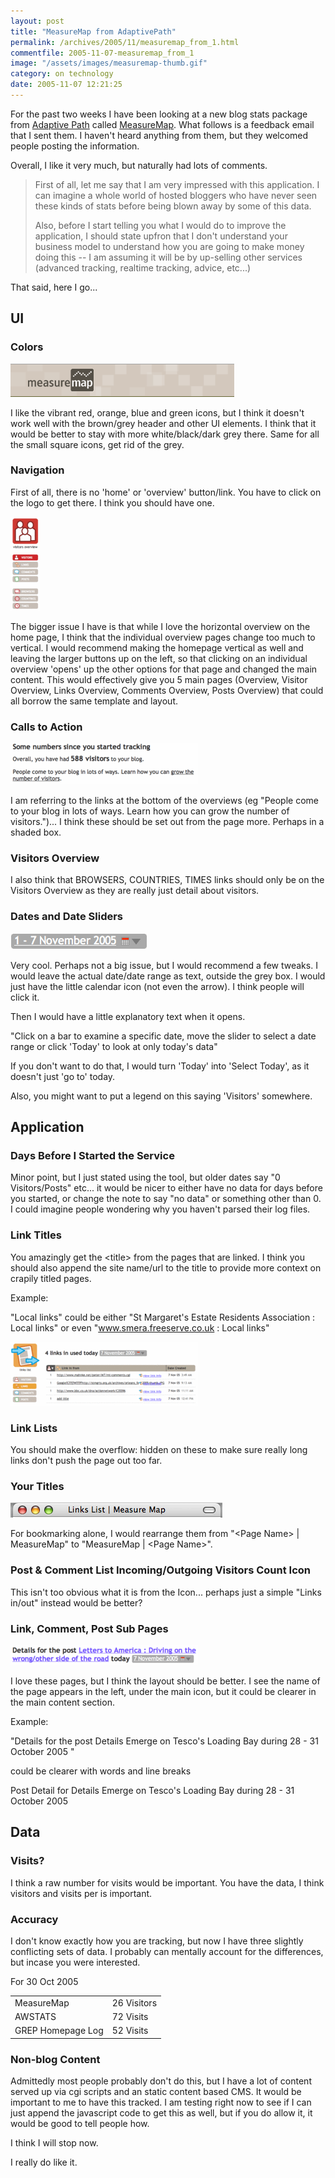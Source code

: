 ```yaml
---
layout: post
title: "MeasureMap from AdaptivePath"
permalink: /archives/2005/11/measuremap_from_1.html
commentfile: 2005-11-07-measuremap_from_1
image: "/assets/images/measuremap-thumb.gif"
category: on technology
date: 2005-11-07 12:21:25
---
```


For the past two weeks I have been looking at a new blog stats package from [Adaptive Path](http://www.adaptivepath.com/) called [MeasureMap](http://eee.measuremap.com/). What follows is a feedback email that I sent them. I haven't heard anything from them, but they welcomed people posting the information.

Overall, I like it very much, but naturally had lots of comments.

> First of all, let me say that I am very impressed with this application. I can imagine a whole world of hosted bloggers who have never seen these kinds of stats before being blown away by some of this data.
>
> Also, before I start telling you what I would do to improve the application, I should state upfron that I don't understand your business model to understand how you are going to make money doing this -- I am assuming it will be by up-selling other services (advanced tracking, realtime tracking, advice, etc...)

That said, here I go...

## UI

### Colors

<img alt="mm_banner.gif" src="/assets/images/mm_banner-thumb.gif" width="358" height="53" />

I like the vibrant red, orange, blue and green icons, but I think it doesn't work well with the brown/grey header and other UI elements. I think that it would be better to stay with more white/black/dark grey there. Same for all the small square icons, get rid of the grey.

### Navigation

First of all, there is no 'home' or 'overview' button/link. You have to click on the logo to get there. I think you should have one.

<a href="/assets/images/mm_visitor_overview.jpg"><img src="/assets/images/mm_visitor_overview-thumb.gif" width="47" height="150" alt="horizontal layout" class="img right" /></a>

The bigger issue I have is that while I love the horizontal overview on the home page, I think that the individual overview pages change too much to vertical. I would recommend making the homepage vertical as well and leaving the larger buttons up on the left, so that clicking on an individual overview 'opens' up the other options for that page and changed the main content. This would effectively give you 5 main pages (Overview, Visitor Overview, Links Overview, Comments Overview, Posts Overview) that could all borrow the same template and layout.

### Calls to Action

<a href="/assets/images/mm_cta.jpg"><img src="/assets/images/mm_cta-thumb.gif" width="300" height="66" alt="Calls to Action" class="img_plain" /></a>

I am referring to the links at the bottom of the overviews (eg "People come to your blog in lots of ways. Learn how you can grow the number of visitors.")... I think these should be set out from the page more. Perhaps in a shaded box.

### Visitors Overview

I also think that BROWSERS, COUNTRIES, TIMES links should only be on the Visitors Overview as they are really just detail about visitors.

### Dates and Date Sliders

<img alt="mm_date.gif" src="/assets/images/mm_date-thumb.gif" width="219" height="26" />

Very cool. Perhaps not a big issue, but I would recommend a few tweaks. I would leave the actual date/date range as text, outside the grey box. I would just have the little calendar icon (not even the arrow). I think people will click it.

Then I would have a little explanatory text when it opens.

"Click on a bar to examine a specific date, move the slider to select a date range or click 'Today' to look at only today's data"

If you don't want to do that, I would turn 'Today' into 'Select Today', as it doesn't just 'go to' today.

Also, you might want to put a legend on this saying 'Visitors' somewhere.

## Application

### Days Before I Started the Service

Minor point, but I just stated using the tool, but older dates say "0 Visitors/Posts" etc... it would be nicer to either have no data for days before you started, or change the note to say "no data" or something other than 0. I could imagine people wondering why you haven't parsed their log files.

### Link Titles

You amazingly get the &lt;title&gt; from the pages that are linked. I think you should also append the site name/url to the title to provide more context on crapily titled pages.

Example:

"Local links" could be either "St Margaret's Estate Residents Association : Local links" or even "www.smera.freeserve.co.uk : Local links"

<a href="/assets/images/mm_links.jpg"><img src="/assets/images/mm_links-thumb.gif" width="300" height="102" alt="link lists" class="img_plain" /></a>

### Link Lists

You should make the overflow: hidden on these to make sure really long links don't push the page out too far.

### Your Titles

<img alt="mm_title.gif" src="/assets/images/mm_title-thumb.gif" width="339" height="24" class="img_plain" />

For bookmarking alone, I would rearrange them from "&lt;Page Name&gt; | MeasureMap" to "MeasureMap | &lt;Page Name&gt;".

### Post & Comment List Incoming/Outgoing Visitors Count Icon

This isn't too obvious what it is from the Icon... perhaps just a simple "Links in/out" instead would be better?

### Link, Comment, Post Sub Pages

<a href="/assets/images/mm_post_title.jpg"><img src="/assets/images/mm_post_title-thumb.gif" width="300" height="32" alt="post titles" class="img_plain" /></a>

I love these pages, but I think the layout should be better. I see the name of the page appears in the left, under the main icon, but it could be clearer in the main content section.

Example:

"Details for the post Details Emerge on Tesco's Loading
Bay during 28 - 31 October 2005 "

could be clearer with words and line breaks

Post Detail for
Details Emerge on Tesco's Loading Bay
during 28 - 31 October 2005

## Data

### Visits?

I think a raw number for visits would be important. You have the data, I think visitors and visits per is important.

### Accuracy

I don't know exactly how you are tracking, but now I have three slightly conflicting sets of data. I probably can mentally account for the differences, but incase you were interested.

For 30 Oct 2005

|                   |             |
| ----------------- | ----------- |
| MeasureMap        | 26 Visitors |
| AWSTATS           | 72 Visits   |
| GREP Homepage Log | 52 Visits   |

### Non-blog Content

Admittedly most people probably don't do this, but I have a lot of content served up via cgi scripts and an static content based CMS. It would be important to me to have this tracked. I am testing right now to see if I can just append the javascript code to get this as well, but if you do allow it, it would be good to tell people how.

I think I will stop now.

I really do like it.
